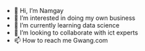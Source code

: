 - 👋 Hi, I’m Namgay 
- 👀 I’m interested in doing my own business
- 🌱 I’m currently learning data science
- 💞️ I’m looking to collaborate with ict experts
- 📫 How to reach me Gwang.com

<!---
namgayboi/namgayboi is a ✨ special ✨ repository because its `README.md` (this file) appears on your GitHub profile.
You can click the Preview link to take a look at your changes.
--->
